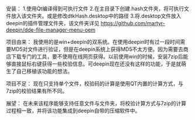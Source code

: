 安装：
1.使用Qt编译得到可执行文件
2.在主目录下创建.hash文件夹，将可执行文件放入该文件夹。或是修改dtkHash.desktop中的路径
3.将.desktop文件放入deepin的插件管理文件夹，该文件夹详见 https://github.com/martyr-deepin/dde-file-manager-menu-oem


项目由来：
我使用的是win+deepin的双系统。在使用deepin时有过一段时间需要MD5对文件进行验证，但是在deepin系统上获得MD5不太方便。因为需要去商店下载专门的工具，要不使用在线网页获得。以前使用win的时候，安装7zip后能够直接鼠标右键获得一些校验信息。可deepin现在还没有这样的功能，于是就萌生了自己移植该功能的想法。

项目不足：
现在只支持单个文件，校验码的计算是使用QT内置的计算方式，与7zip的校验结果有所不同。

展望：
在未来该程序能够支持任意文件与文件夹，将校验计算方式与7zip的计算过程相一致，并将该功能集成到deepin自带的压缩软件中。
